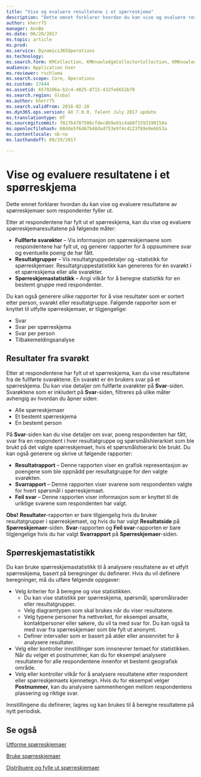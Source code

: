 ```yaml
---
title: "Vise og evaluere resultatene i et spørreskjema"
description: "Dette emnet forklarer hvordan du kan vise og evaluere resultatene av spørreskjemaer som respondenter fyller ut."
author: kherr75
manager: AnnBe
ms.date: 06/20/2017
ms.topic: article
ms.prod: 
ms.service: Dynamics365Operations
ms.technology: 
ms.search.form: KMCollection, KMKnowledgeCollectorCollection, KMKnowledgeCollectorUserResults
audience: Application User
ms.reviewer: rschloma
ms.search.scope: Core, Operations
ms.custom: 17444
ms.assetid: 6570206a-b2c4-4025-8715-432fe6652b78
ms.search.region: Global
ms.author: kherr75
ms.search.validFrom: 2016-02-28
ms.dyn365.ops.version: AX 7.0.0, Talent July 2017 update
ms.translationtype: HT
ms.sourcegitcommit: f827b4787506cfdec8b9a91c4a68f3293190158a
ms.openlocfilehash: 68dde5f6d67b48dad753e9f4c4123fb9e9e6b53a
ms.contentlocale: nb-no
ms.lasthandoff: 09/29/2017

---
```


# <a name="view-and-evaluate-the-results-of-a-questionnaire"></a>Vise og evaluere resultatene i et spørreskjema

Dette emnet forklarer hvordan du kan vise og evaluere resultatene av spørreskjemaer som respondenter fyller ut. 

Etter at respondentene har fylt ut et spørreskjema, kan du vise og evaluere spørreskjemaresultatene på følgende måter:

-   **Fullførte svarøkter** – Vis informasjon om spørreskjemaene som respondentene har fylt ut, og generer rapporter for å oppsummere svar og eventuelle poeng de har fått.
-   **Resultatgrupper** – Vis resultatgruppedetaljer og -statistikk for spørreskjemaer. Resultatgruppestatistikk kan genereres for én svarøkt i et spørreskjema eller alle svarøkter.
-   **Spørreskjemastatistikk** – Angi vilkår for å beregne statistikk for en bestemt gruppe med respondenter.

Du kan også generere ulike rapporter for å vise resultater som er sortert etter person, svarøkt eller resultatgruppe. Følgende rapporter som er knyttet til utfylte spørreskjemaer, er tilgjengelige:

-   Svar
-   Svar per spørreskjema
-   Svar per person
-   Tilbakemeldingsanalyse

## <a name="answer-session-results"></a>Resultater fra svarøkt
Etter at respondentene har fylt ut et spørreskjema, kan du vise resultatene fra de fullførte svarøktene. En svarøkt er én brukers svar på et spørreskjema. Du kan vise detaljer om fullførte svarøkter på **Svar**-siden. Svarøktene som er inkludert på **Svar**-siden, filtreres på ulike måter avhengig av hvordan du åpner siden:

-   Alle spørreskjemaer
-   Et bestemt spørreskjema
-   En bestemt person

På **Svar**-siden kan du vise detaljer om svar, poeng respondenten har fått, svar fra en respondent i hver resultatgruppe og spørsmålshierarkiet som ble brukt på det valgte spørreskjemaet, hvis et spørsmålshierarki ble brukt. Du kan også generere og skrive ut følgende rapporter:

-   **Resultatrapport** – Denne rapporten viser en grafisk representasjon av poengene som ble oppnådd per resultatgruppe for den valgte svarøkten.
-   **Svarrapport** – Denne rapporten viser svarene som respondenten valgte for hvert spørsmål i spørreskjemaet.
-   **Feil svar** – Denne rapporten viser informasjon som er knyttet til de uriktige svarene som respondenten har valgt.

**Obs!** **Resultater**-rapporten er bare tilgjengelig hvis du bruker resultatgrupper i spørreskjemaet, og hvis du har valgt **Resultatside** på **Spørreskjemaer**-siden. **Svar**-rapporten og **Feil svar**-rapporten er bare tilgjengelige hvis du har valgt **Svarrapport** på **Spørreskjemaer**-siden.

## <a name="questionnaire-statistics"></a>Spørreskjemastatistikk
Du kan bruke spørreskjemastatistikk til å analysere resultatene av et utfylt spørreskjema, basert på beregninger du definerer. Hvis du vil definere beregninger, må du utføre følgende oppgaver:

-   Velg kriterier for å beregne og vise statistikken.
    -   Du kan vise statistikk per spørreskjema, spørsmål, spørsmålsrader eller resultatgrupper.
    -   Velg diagramtypen som skal brukes når du viser resultatene.
    -   Velg typene personer fra nettverket, for eksempel ansatte, kontaktpersoner eller søkere, du vil ta med svar for. Du kan også ta med svar fra spørreskjemaer som ble fylt ut anonymt.
    -   Definer intervaller som er basert på alder eller ansiennitet for å analysere resultater.
-   Velg eller kontroller innstillinger som innsnevrer temaet for statistikken. Når du velger et postnummer, kan du for eksempel analysere resultatene for alle respondentene innenfor et bestemt geografisk område.
-   Velg eller kontroller vilkår for å analysere resultatene etter respondent eller spørreskjemaets kjennetegn. Hvis du for eksempel velger **Postnummer**, kan du analysere sammenhengen mellom respondentens plassering og riktige svar.

Innstillingene du definerer, lagres og kan brukes til å beregne resultatene på nytt periodisk.

<a name="see-also"></a>Se også
--------

[Utforme spørreskjemaer](design-questionnaires.md)

[Bruke spørreskjemaer](questionnaires.md)

[Distribuere og fylle ut spørreskjemaer](distribute-questionnaires.md)


